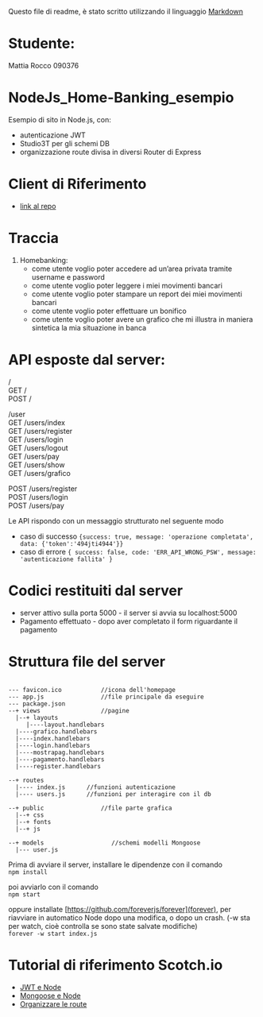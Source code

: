 Questo file di readme, è stato scritto utilizzando il linguaggio [Markdown](https://github.com/adam-p/markdown-here/wiki/Markdown-Cheatsheet#links)

# Studente:
Mattia Rocco    090376

# NodeJs_Home-Banking_esempio
Esempio di sito in Node.js, con: 
- autenticazione JWT
- Studio3T per gli schemi DB
- organizzazione route divisa in diversi Router di Express


# Client di Riferimento
- [link al repo](https://github.com/rokketta1993/Programmazione-Web)



# Traccia
1. Homebanking: 
   - come utente voglio poter accedere ad un’area privata tramite username e password
   - come utente voglio poter leggere i miei movimenti bancari
   - come utente voglio poter stampare un report dei miei movimenti bancari
   - come utente voglio poter effettuare un bonifico
   - come utente voglio poter avere un grafico che mi illustra in maniera sintetica la mia situazione in banca
   



# API esposte dal server:

/     
GET   /  
POST  /

/user    
GET   /users/index  
GET   /users/register  
GET   /users/login  
GET   /users/logout  
GET   /users/pay  
GET   /users/show  
GET   /users/grafico  

POST  /users/register  
POST  /users/login  
POST  /users/pay  



Le API rispondo con un messaggio strutturato nel seguente modo
- caso di successo
`{success: true, message: 'operazione completata',  data: {'token':'494jti4944'}}`
- caso di errore
`{ success: false, code: 'ERR_API_WRONG_PSW', message: 'autenticazione fallita' }`



# Codici restituiti dal server
- server attivo sulla porta 5000 - il server si avvia su localhost:5000
- Pagamento effettuato - dopo aver completato il form riguardante il pagamento




# Struttura file del server
```

--- favicon.ico           //icona dell'homepage
--- app.js                //file principale da eseguire
--- package.json
--+ views                 //pagine
  |--+ layouts
     |----layout.handlebars
  |----grafico.handlebars
  |----index.handlebars
  |----login.handlebars
  |----mostrapag.handlebars
  |----pagamento.handlebars
  |----register.handlebars
	
--+ routes
  |---- index.js      //funzioni autenticazione 
  |---- users.js      //funzioni per interagire con il db
 
--+ public                //file parte grafica
  |--+ css
  |--+ fonts
  |--+ js

--+ models                   //schemi modelli Mongoose
  |--- user.js
```

Prima di avviare il server, installare le dipendenze con il comando  
`npm install`

poi avviarlo con il comando  
`npm start`

oppure installate [https://github.com/foreverjs/forever](forever), per riavviare in automatico Node dopo una modifica, o dopo un crash. (-w sta per watch, cioè controlla se sono state salvate modifiche)  
`forever -w start index.js`



# Tutorial di riferimento Scotch.io
- [JWT e Node](https://scotch.io/tutorials/authenticate-a-node-js-api-with-json-web-tokens)
- [Mongoose e Node](https://scotch.io/tutorials/using-mongoosejs-in-node-js-and-mongodb-applications)
- [Organizzare le route](https://scotch.io/tutorials/keeping-api-routing-clean-using-express-routers)

